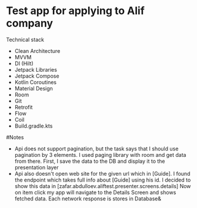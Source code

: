 # Test app for applying to Alif company

Technical stack
- Clean Architecture
- MVVM
- DI (Hilt)
- Jetpack Libraries
- Jetpack Compose
- Kotlin Coroutines
- Material Design
- Room
- Git
- Retrofit
- Flow
- Coil
- Build.gradle.kts

#Notes
- Api does not support pagination, but the task says that I should use pagination by 3 elements.
  I used paging library with room and get data from there.
  First, I save the data to the DB and display it to the presentation layer
- Api also doesn't open web site for the given url which in [Guide].
  I found the endpoint which takes full info about [Guide] using his id. 
  I decided to show this data in [zafar.abdulloev.aliftest.presenter.screens.details]
  Now on item click my app will navigate to the Details Screen and shows fetched data.
  Each network response is stores in Database&